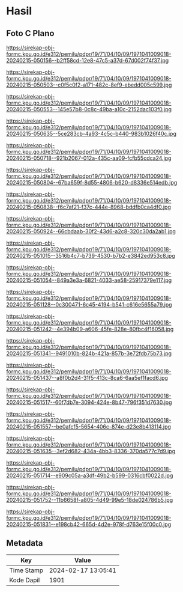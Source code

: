# Hasil

## Foto C Plano

https://sirekap-obj-formc.kpu.go.id/e312/pemilu/pdpr/19/71/04/10/09/1971041009018-20240215-050156--b2ff58cd-12e8-47c5-a37d-67d002f74f37.jpg

https://sirekap-obj-formc.kpu.go.id/e312/pemilu/pdpr/19/71/04/10/09/1971041009018-20240215-050503--c0f5c0f2-a171-482c-8ef9-ebedd005c599.jpg

https://sirekap-obj-formc.kpu.go.id/e312/pemilu/pdpr/19/71/04/10/09/1971041009018-20240215-050553--145e57b8-0c8c-49ba-a10c-2152dac103f0.jpg

https://sirekap-obj-formc.kpu.go.id/e312/pemilu/pdpr/19/71/04/10/09/1971041009018-20240215-050635--5ce283cb-4a93-4c5c-b440-983b1026f40c.jpg

https://sirekap-obj-formc.kpu.go.id/e312/pemilu/pdpr/19/71/04/10/09/1971041009018-20240215-050718--921b2067-012a-435c-aa09-fcfb55cdca24.jpg

https://sirekap-obj-formc.kpu.go.id/e312/pemilu/pdpr/19/71/04/10/09/1971041009018-20240215-050804--67ba659f-8d55-4806-b620-d8336e514edb.jpg

https://sirekap-obj-formc.kpu.go.id/e312/pemilu/pdpr/19/71/04/10/09/1971041009018-20240215-050838--f6c7af21-f37c-444e-8968-bddfb0ca4df0.jpg

https://sirekap-obj-formc.kpu.go.id/e312/pemilu/pdpr/19/71/04/10/09/1971041009018-20240215-050924--66cbdaab-30f2-43d6-a2c8-320c30da2ab1.jpg

https://sirekap-obj-formc.kpu.go.id/e312/pemilu/pdpr/19/71/04/10/09/1971041009018-20240215-051015--3516b4c7-b739-4530-b7b2-e3842ed953c8.jpg

https://sirekap-obj-formc.kpu.go.id/e312/pemilu/pdpr/19/71/04/10/09/1971041009018-20240215-051054--849a3e3a-6821-4033-ae58-25917379e117.jpg

https://sirekap-obj-formc.kpu.go.id/e312/pemilu/pdpr/19/71/04/10/09/1971041009018-20240215-051128--0c300471-6c45-4194-b541-c616e5655a79.jpg

https://sirekap-obj-formc.kpu.go.id/e312/pemilu/pdpr/19/71/04/10/09/1971041009018-20240215-051242--4e394b09-a606-45fe-828e-80fbc4f16058.jpg

https://sirekap-obj-formc.kpu.go.id/e312/pemilu/pdpr/19/71/04/10/09/1971041009018-20240215-051341--9491010b-824b-421a-857b-3e72fdb75b73.jpg

https://sirekap-obj-formc.kpu.go.id/e312/pemilu/pdpr/19/71/04/10/09/1971041009018-20240215-051437--a8f0b2d4-31f5-413c-8ca6-6aa5ef1facd6.jpg

https://sirekap-obj-formc.kpu.go.id/e312/pemilu/pdpr/19/71/04/10/09/1971041009018-20240215-051517--60f7db7e-3094-424e-8b47-796f351d7630.jpg

https://sirekap-obj-formc.kpu.go.id/e312/pemilu/pdpr/19/71/04/10/09/1971041009018-20240215-051557--be0afcf5-5654-406c-874e-d23e8b413114.jpg

https://sirekap-obj-formc.kpu.go.id/e312/pemilu/pdpr/19/71/04/10/09/1971041009018-20240215-051635--3ef2d682-434a-4bb3-8336-370da577c7d9.jpg

https://sirekap-obj-formc.kpu.go.id/e312/pemilu/pdpr/19/71/04/10/09/1971041009018-20240215-051714--e909c05a-a3df-49b2-b599-0316cbf0022d.jpg

https://sirekap-obj-formc.kpu.go.id/e312/pemilu/pdpr/19/71/04/10/09/1971041009018-20240215-051752--11b6658f-a805-4d49-99e5-18de024786b5.jpg

https://sirekap-obj-formc.kpu.go.id/e312/pemilu/pdpr/19/71/04/10/09/1971041009018-20240215-051831--e198cb42-665d-4d2e-978f-d763e15f00c0.jpg


## Metadata

| Key        | Value               |
| ---------- | ------------------- |
| Time Stamp | 2024-02-17 13:05:41 |
| Kode Dapil | 1901                |



